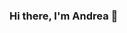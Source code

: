 ### Hi there, I'm Andrea 👋

<!--
**andreacanog/andreacanog** is a ✨ _special_ ✨ repository because its `README.md` (this file) appears on your GitHub profile.

Here are some ideas to get you started:


- 👩🏻‍💻 I'm a full stack software engineer
- 🔭 I’m currently working on my full stack projects 
- 🌱 I’m currently learning Python
- 👯 I’m looking to collaborate on any project
- 💬 Ask me about my full stack 
- 📁 Check out my portfolio
- 📫 How to reach me: 
- 🔗 Want to connect? Find me on LinkedIn
- 🍫 Fun fact: I love nutella


-->
